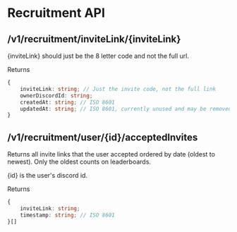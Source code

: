 # Recruitment API

## /v1/recruitment/inviteLink/{inviteLink}

{inviteLink} should just be the 8 letter code and not the full url.

Returns
```ts
{
	inviteLink: string; // Just the invite code, not the full link
	ownerDiscordId: string;
	createdAt: string; // ISO 8601
	updatedAt: string; // ISO 8601, currently unused and may be removed in the future
}
```

## /v1/recruitment/user/{id}/acceptedInvites

Returns all invite links that the user accepted ordered by date (oldest to newest). Only the oldest counts on leaderboards.

{id} is the user's discord id.

Returns
```ts
{
	inviteLink: string;
	timestamp: string; // ISO 8601
}[]
```
